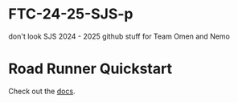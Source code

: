 # FTC-24-25-SJS-p
don't look
SJS 2024 - 2025 github stuff for Team Omen and Nemo


# Road Runner Quickstart

Check out the [docs](https://rr.brott.dev/docs/v1-0/tuning/).
